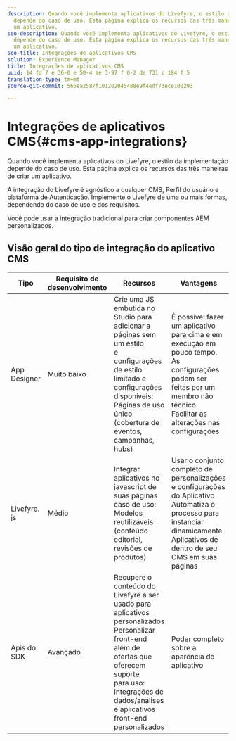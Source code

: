 ```yaml
---
description: Quando você implementa aplicativos do Livefyre, o estilo da implementação
  depende do caso de uso. Esta página explica os recursos das três maneiras de criar
  um aplicativo.
seo-description: Quando você implementa aplicativos do Livefyre, o estilo da implementação
  depende do caso de uso. Esta página explica os recursos das três maneiras de criar
  um aplicativo.
seo-title: Integrações de aplicativos CMS
solution: Experience Manager
title: Integrações de aplicativos CMS
uuid: 14 fd 7 e 36-0 e 50-4 ae 3-97 f 0-2 de 731 c 184 f 5
translation-type: tm+mt
source-git-commit: 566ea2587f101202045488e9f4edf73ece100293

---
```



# Integrações de aplicativos CMS{#cms-app-integrations}

Quando você implementa aplicativos do Livefyre, o estilo da implementação depende do caso de uso. Esta página explica os recursos das três maneiras de criar um aplicativo.

A integração do Livefyre é agnóstico a qualquer CMS, Perfil do usuário e plataforma de Autenticação. Implemente o Livefyre de uma ou mais formas, dependendo do caso de uso e dos requisitos.

Você pode usar a integração tradicional para criar componentes AEM personalizados.

## Visão geral do tipo de integração do aplicativo CMS

| Tipo | Requisito de desenvolvimento | Recursos | Vantagens | Limitações |
|--- |--- |--- |--- |--- |
| App Designer | Muito baixo | Crie uma JS embutida no Studio para adicionar a páginas sem um estilo <br>e configurações de estilo limitado e </br>configurações disponíveis: Páginas de uso único (cobertura de eventos, campanhas, hubs) | É possível fazer um aplicativo para cima e em execução em pouco tempo. <br>As configurações podem ser feitas por um membro não técnico. <br>Facilitar as alterações nas configurações | Deve criar um aplicativo usando o Livefyre Studio primeiro <br>não automatizado |
| Livefyre. js | Médio | Integrar aplicativos no javascript de suas páginas <br>caso de uso: Modelos reutilizáveis (conteúdo editorial, revisões de produtos) | Usar o conjunto completo de personalizações e configurações do Aplicativo <br>Automatiza o processo para instanciar dinamicamente Aplicativos de dentro de seu CMS em suas páginas | Precisa de um desenvolvedor para frente. |
| Apis do SDK | Avançado | Recupere o conteúdo do Livefyre a ser usado para aplicativos personalizados <br>Personalizar front-end além de ofertas que oferecem suporte <br>para uso: Integrações de dados/análises e aplicativos front-end personalizados | Poder completo sobre a aparência do aplicativo | Requer desenvolvimento para frente. <br>Nível mais alto de esforços desenvolvidos para implementar. |
